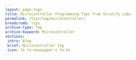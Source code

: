 ```yaml
---
layout: page-tags
title: Microcontroller Programming Tips from Stratify Labs
permalink: /tips/tag/microcontroller/
breadcrumb: tips
archive-type: Tag
archive-keyword: Microcontroller
sections:
 intro: Blog
 brief: Microcontroller Tag
 icon: fa fa-newspaper-o fa-5x
---
```

